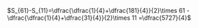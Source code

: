 $S_{61}-S_{11}=\dfrac{\dfrac{1}{4}+\dfrac{181}{4}}{2}\times 61 - \dfrac{\dfrac{1}{4}+\dfrac{31}{4}}{2}\times 11 =\dfrac{5727}{4}$